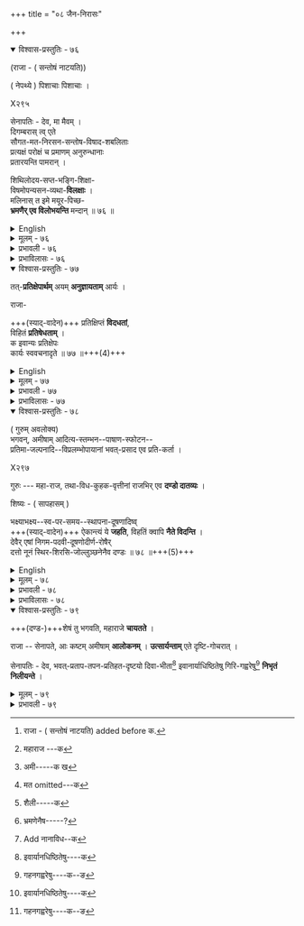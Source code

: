 +++
title = "०८ जैन-निरासः"

+++
<details open><summary>विश्वास-प्रस्तुतिः - ७६</summary>

(राजा - ( सन्तोषं नाटयति))

( नेपथ्ये ) पिशाचाः पिशाचाः । 


X२९५

सेनापतिः - देव, मा मैवम् ।  
दिगम्बरास् त्व् एते  
सौगत-मत-निरसन-सन्तोष-विषाद-शबलिताः  
प्रत्यक्षं परोक्षं च प्रमाणम् अनुरुन्धानाः  
प्रतारयन्ति पामरान् ।  

शिथिलोदय-सप्त-भङ्गि-शिक्षा-  
विषमोपन्यसन-व्यथा-**विलक्षाः** ।  
मलिनास् त इमे मयूर-पिच्छ-  
**भ्रमणैर् एव विलोभयन्ति** मन्दान् ॥ ७६ ॥

[^187]:
     भ्रमणेनैष-----?

</details>

<details><summary>English</summary>

(Behind the curtain), (A cry):- 
Devils! Devils!! 
Senapati.-Not so, not so. These are Digambaras (a sect of the Jainas) with the mingled (feelings of) joy and sorrow at the overthrow of the Saugata creed, and vetoers of the evidences of Perception and Inference. So do they dupe others. 

(सता क्षणिकत्वनिरासेन सन्तोषः  
परमाणु-कारणत्वनिरासेन विषादः)

[[142]] 

2.  Dirt-smearing folk2 these, and pea-cock-feather-flourishers to beguile the unwary. Ashamed are they at their own odd doctrine of Sapta-bhangi', long ago exploded. 

[Dirty because they are afraid of taking a clean bath, lest they may hurt the vermin in the dirt of the body.] 

(१. स्यादस्ति, (२.) स्यान्नास्ति, (३.) स्यादस्ति च नास्ति च, (४.) स्यादवक्तव्यं (५.) स्यादस्ति चावक्तव्यं च (६.) स्यान्नास्ति चावक्तव्यं च, (७.) स्यादस्ति च नास्ति चावक्तव्यं च ॥  
(१) (a) If so it is. (b) If so it is not. (c) If so it is and it is not. (d) If so it cannot be described. (2) If it is so it cannot be described. (f) If it is not so it cannot be described. (g) If so and if it is not so it cannot be described. 
)

</details>


<details><summary>मूलम् - ७६</summary>

[^182] ( नेपथ्ये ) पिशाचाः पिशाचाः । 

[^182]:
     राजा - ( सन्तोषं नाटयति) added before क.


सेनापतिः 

X२९५ 

देव,[^183] मा मैवम् । दिगम्बरास्त्वेते[^184] सौग- 

[^183]:
     महाराज ---क


[^184]:
     अमी-----क ख


तमत[^185] निरसन सन्तोषविषादशवलिताः प्रत्यक्षं परोक्षं च प्रमाणमनु- 

[^185]:
     मत omitted---क


रुन्धानाः प्रतारयन्ति पामरान् ।  
शिथिलोदयसप्तभङ्गिशिक्षा[^186] विषमोपन्यसनव्यथा विलक्षाः । 

[^186]:
     शैली-----क


मलिनास्त इमे मयूरपिच्छभ्रमणैरेव[^187] विलोभयन्ति मन्दान् ॥ ७६ ॥

[^187]:
     भ्रमणेनैष-----?

</details>


<details><summary>प्रभावली - ७६</summary>

आगच्छतो दिगम्बरानालोक्य जनो वदति--पिशाचाः पिशाचा इति । आगच्छन्तीति शेषः । मा मैवम्; जनैर्यथोच्यते, एवं नेत्यर्थः । सौगत- निरसनेन सन्तोषः सता क्षणिकत्वनिरसनेन; विषादः परमाणुकारणत्वेनेति 

X२९६  
मन्तव्यम् । परोक्षम् ; अनुमानम् । पामरप्रतारणप्रकारमाह-शिथिलेति । शिथिलमूला या सप्तभङ्गी; स्यादस्ति स्यान्नास्तीत्यादिका, तस्याः शिक्षार्थ यो विषमोपन्यासः, अस्ति नास्तीति व्याहतोपन्यास इत्यर्थः ; तेन व्यथया मनः पीडया, विलक्षाः लज्जिताः मलिनाः मलपङ्कधारिणः मन्दान् अज्ञान् विलोभयन्ति वञ्चयन्ति ॥ ७६ ॥
</details>


<details><summary>प्रभाविलासः - ७६</summary>

क्षणिकत्वनिरासेन सन्तोषः । स्वयूथ्यपराजयेन विषादः । शिथिलेति । व्याहतत्वेनोपन्यासक्षण एवं निरस्तप्रायत्वं वक्तुं शिथिलोदयेत्युक्तम् । सप्तभङ्गी - स्यादस्ति, स्यान्नास्ति, स्यादस्ति च नास्ति च, स्यादवक्तव्यः स्यादस्ति चावक्तव्यः स्यान्नास्ति चावक्तव्यः स्यादस्ति च नास्ति चावक्तव्य इत्येवंरूपा । मयूरपिच्छभ्रमणानि ; जीवहिंसापरि- हारार्थानि परव्यामोहनमन्त्रशक्त्यभिनयार्थानि वा ॥ ७६ ॥
</details>

<details open><summary>विश्वास-प्रस्तुतिः - ७७</summary>

तत्-**प्रतिक्षेपार्थम्** अयम् **अनुज्ञायताम्** आर्यः । 

राजा- 

+++(स्याद्-वादेन)+++ प्रतिक्षिप्तं **विदधतां**,  
विहितं **प्रतिषेधताम्** ।  
क इवान्यः प्रतिक्षेपः  
कार्यः स्ववचनादृते ॥ ७७ ॥+++(4)+++
</details>

<details><summary>English</summary>

Let this Arya be set to controvert these. 

King.-77. Where is controverting needed when by their own admission they affirm negation and negate affirmation? 

</details>


<details><summary>मूलम् - ७७</summary>

तत्प्रतिक्षेपार्थमयमनुज्ञायतामार्यः । 

राजा- 

प्रतिक्षिप्तं विदधतां विहितं प्रतिषेधताम् । 

क इवान्यः प्रतिक्षेपः कार्यः स्ववचनादृते ॥ ७७ ॥
</details>


<details><summary>प्रभावली - ७७</summary>

प्रतिक्षिप्तमिति । स्यान्नास्तीति निषिद्धं स्यादस्तीति विदधताम् । विहितम् ; एकदेशेन ; अन्याशेन प्रतिषेधतां स्ववचनादृते को वान्यः प्रतिक्षेपः ; स्ववचनमेव तेषां प्रतिक्षेपकमिति भावः ॥ ७७ ॥
</details>


<details><summary>प्रभाविलासः - ७७</summary>

प्रतिक्षिप्तमिति शास्त्रेणेति शेषः ॥ ७७ ॥
</details>

<details open><summary>विश्वास-प्रस्तुतिः - ७८</summary>

( गुरुम् अवलोक्य)  
भगवन्, अमीषाम् आदित्य-स्तम्भन--पाषाण-स्फोटन--   
प्रतिमा-जल्पनादि--विप्रलम्भोपायानां
भवत्-प्रसाद एव प्रति-कर्ता ।  


X२९७ 

गुरुः --- महा-राज, तथा-विध-कुहक-वृत्तीनां राजभिर् एव **दण्डो दातव्यः** । 

शिष्यः - ( सापहासम् ) 

भक्ष्याभक्ष्य--स्व-पर-समय--स्थापना-दूषणादिष्व्  
+++(स्याद्-वादेन)+++ ऐकान्त्यं ये **जहति**, विहतिं क्वापि **नैते विदन्ति** ।  
देवैर् एषां निगम-पदवी-दूषणोदीर्ण-रोषैर्  
दत्तो नूनं स्थिर-शिरसि-जोल्लुञ्छनेनैव दण्डः ॥ ७८ ॥+++(5)+++
</details>

<details><summary>English</summary>

(Turning to the Guru.) Holy sire! These Philosophers who indulge in several tricks such as Sun-stopping, Rock-splitting, Doll-speaking, etc, shall be vanquished through thy grace alone. 

[[143]] 

Guru. -Great king! To such mischief-makers the king alone must assign punishment. 

Pupil.--(Smiling.) 
1.  Rules of eating proper and improper (food) and canons of logic for defence of own, and accusation of other's, doctrines, they have abjured; and they know not their own defeat. As for punishment, the gods themselves,-angered by their denunciation of the Vedas-have inflicted punishment in the shape of (their resorting to the habit of painfully) pulling the hairs of the head. 


(The reference is to the prevalent custom of Jains refraining from shaving lest they should hurt the lice Hence they pluck the hair repeating, Jina, Jina! )
</details>


<details><summary>मूलम् - ७८</summary>

( गुरुमवलोक्य) भगवन्, अमीषामादित्यस्तम्भनपाषाणस्फोटनप्रतिमाजल्पनादि विप्रलम्भोपायानां[^188] भवत्प्रसाद एव प्रति- 

[^188]:
     Add नानाविध--क


कर्ता । 

X२९७ 

गुरुः --- महाराज, तथाविधकुहकवृत्तीनां राजभिरेव दण्डो 

दातव्यः । 

शिष्यः - ( सापहासम् ) 

भक्ष्याभक्ष्यस्वपरसमय' स्थापनादूषणादि- 

ष्वैकान्त्यं ये जहति विहतिं क्वापि नैते विदन्ति । 

देवैरेषां निगमपदवीदूषणोदीर्णरोषै- 

र्दत्तो नूनं स्थिरशिरसिजोल्लुञ्छनेनैव दण्डः ॥ ७८ ॥
</details>


<details><summary>प्रभावली - ७८</summary>

तद्वश्व नोपायानां भवत्प्रसाद एव प्रतिक्षेपकः । भक्ष्याभक्ष्येति । सप्तभ- हात् भक्ष्याभक्ष्यादिषु च सर्वत्र ऐकान्त्यं नियमं ये 'विजहति एते विहति न विदन्ति । तेषामेषां निगमपथेऽपि दूषणेनोज्जृम्भितरोषैर्दैवैरेव स्थिराणां

शिरसिजानां केशानामुल्लुञ्छनमुद्धरणं, तेनैव दण्डो दत्तः ॥ ७८ ॥
</details>


<details><summary>प्रभाविलासः - ७८</summary>

तेषां जीवनादिकमप्यनवस्थितमित्याह - भक्ष्याभक्ष्येति । उल्लु- 

- । मयेऽत्यन्तखेदं सूचयितुं स्थिरेत्युक्तम् । अनेन वज्रं नाम प्रतिमुख उक्तम्, “प्रमुखनिष्ठुरवचनं वज्रम्" इति लक्षणात् ॥ ७८ ॥
</details>

<details open><summary>विश्वास-प्रस्तुतिः - ७९</summary>

+++(दण्ड-)+++शेषं तु भगवति, महाराजे **चायतते** ।  

राजा -- सेनापते, आः कष्टम् अमीषाम् **आलोकनम्** । **उत्सार्यन्ताम्** एते दृष्टि-गोचरात् । 

सेनापतिः - देव, भवत्-प्रताप-तपन-प्रतिहत-दृष्टयो दिवा-भीता[^189] इवानार्याधिष्ठितेषु गिरि-गह्वरेषु[^190] **निभृतं निलीयन्ते** । 
</details>

<details><summary>मूलम् - ७९</summary>

शेषं तु भगवति महाराजे चायतते ।  
राजा -- सेनापते, आः कष्टममीषामालोकनम् । उत्सार्यन्ता- 

मेते दृष्टिगोचरात् । 

सेनापतिः देव, भवत्प्रतापतपनप्रतिहतदृष्टयो दिवाभीता[^189] इवानार्याधिष्ठितेषु गिरिगह्वरेषु[^190] निभृतं निलीयन्ते । 

[^189]:
     इवार्यानधिष्ठितेषु----क


[^190]:
     गहनगह्वरेषु----क--ङ
</details>


<details><summary>प्रभावली - ७९</summary>

X२९८  
शेषम् ; दण्डनशेषं तु । भगवति ; गुरौ । महाराजे ; त्वयि च । आयतते ; अधीनं भवति । अवशिष्टो दण्डो युष्माभिरेव कर्तव्य इत्यर्थः । कष्टम् ; पापजनकम् । गिरिगह्वरेषु पर्वतप्रान्तदेशेषु । निभृतं निः सम्भ्रमं गूढा वर्तन्ते । 

</details>

